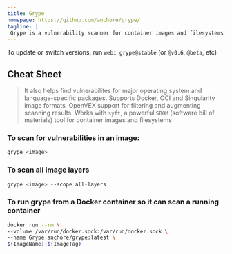 ```yaml
---
title: Grype
homepage: https://github.com/anchore/grype/
tagline: |
 Grype is a vulnerability scanner for container images and filesystems.  
---
```


To update or switch versions, run `webi grype@stable` (or `@v0.6`, `@beta`,
etc)

## Cheat Sheet

> It also helps find vulnerabilites for major operating system and language-specific packages.
> Supports Docker, OCI and Singularity image formats, OpenVEX support for filtering and augmenting scanning results.
> Works with `syft`, a powerful `SBOM` (software bill of materials) tool for container images and filesystems

### To scan for vulnerabilities in an image:

```sh
grype <image>
```

### To scan all image layers

```sh
grype <image> --scope all-layers
```

### To run grype from a Docker container so it can scan a running container

```sh
docker run --rm \
--volume /var/run/docker.sock:/var/run/docker.sock \
--name Grype anchore/grype:latest \
$(ImageName):$(ImageTag)
```

